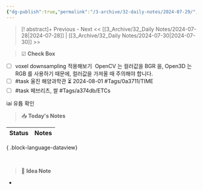 ```yaml
---
{"dg-publish":true,"permalink":"/3-archive/32-daily-notes/2024-07-29/","tags":["DailyNote"],"noteIcon":"","created":"2024-07-29"}
---
```


>[! abstract]+ Previous - Next
><< [[3_Archive/32_Daily Notes/2024-07-28\|2024-07-28]] | [[3_Archive/32_Daily Notes/2024-07-30\|2024-07-30]] >>


> ☑ **Check Box**

- [ ] voxel downsampling 적용해보기
       OpenCV 는 컬러값을 BGR 을, Open3D 는 RGB 를 사용하기 때문에, 컬러값을 가져올 때 주의해야 합니다.
- [ ] #task 울진 해양과학관 ⏳ 2024-08-01 #Tags/0a3711/TIME
- [ ] #task 페브리츠, 쌀 #Tags/a374db/ETCs 

iai 유튭 확인
<br>

> 📥 **Today's Notes**

| Status | Notes |
| ------ | ----- |

{ .block-language-dataview}

<br>

> 🧠 **Idea Note**

- 
